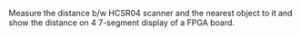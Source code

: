 Measure the distance b/w HCSR04 scanner and the nearest object to it and show the distance on 4 7-segment display of a FPGA board.

